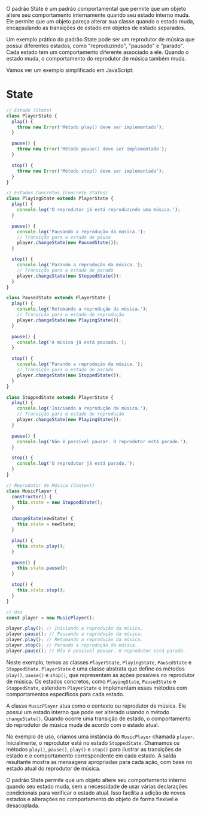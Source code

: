 O padrão State é um padrão comportamental que permite que um objeto altere seu comportamento internamente quando seu estado interno muda. Ele permite que um objeto pareça alterar sua classe quando o estado muda, encapsulando as transições de estado em objetos de estado separados.

Um exemplo prático do padrão State pode ser um reprodutor de música que possui diferentes estados, como "reproduzindo", "pausado" e "parado". Cada estado tem um comportamento diferente associado a ele. Quando o estado muda, o comportamento do reprodutor de música também muda.

Vamos ver um exemplo simplificado em JavaScript:

# State

```js
// Estado (State)
class PlayerState {
  play() {
    throw new Error('Método play() deve ser implementado');
  }

  pause() {
    throw new Error('Método pause() deve ser implementado');
  }

  stop() {
    throw new Error('Método stop() deve ser implementado');
  }
}

// Estados Concretos (Concrete States)
class PlayingState extends PlayerState {
  play() {
    console.log('O reprodutor já está reproduzindo uma música.');
  }

  pause() {
    console.log('Pausando a reprodução da música.');
    // Transição para o estado de pausa
    player.changeState(new PausedState());
  }

  stop() {
    console.log('Parando a reprodução da música.');
    // Transição para o estado de parado
    player.changeState(new StoppedState());
  }
}

class PausedState extends PlayerState {
  play() {
    console.log('Retomando a reprodução da música.');
    // Transição para o estado de reprodução
    player.changeState(new PlayingState());
  }

  pause() {
    console.log('A música já está pausada.');
  }

  stop() {
    console.log('Parando a reprodução da música.');
    // Transição para o estado de parado
    player.changeState(new StoppedState());
  }
}

class StoppedState extends PlayerState {
  play() {
    console.log('Iniciando a reprodução da música.');
    // Transição para o estado de reprodução
    player.changeState(new PlayingState());
  }

  pause() {
    console.log('Não é possível pausar. O reprodutor está parado.');
  }

  stop() {
    console.log('O reprodutor já está parado.');
  }
}

// Reprodutor de Música (Context)
class MusicPlayer {
  constructor() {
    this.state = new StoppedState();
  }

  changeState(newState) {
    this.state = newState;
  }

  play() {
    this.state.play();
  }

  pause() {
    this.state.pause();
  }

  stop() {
    this.state.stop();
  }
}

// Uso
const player = new MusicPlayer();

player.play(); // Iniciando a reprodução da música.
player.pause(); // Pausando a reprodução da música.
player.play(); // Retomando a reprodução da música.
player.stop(); // Parando a reprodução da música.
player.pause(); // Não é possível pausar. O reprodutor está parado.

```

Neste exemplo, temos as classes `PlayerState`, `PlayingState`, `PausedState` e `StoppedState`. `PlayerState` é uma classe abstrata que define os métodos `play()`, `pause()` e `stop()`, que representam as ações possíveis no reprodutor de música. Os estados concretos, como `PlayingState`, `PausedState` e `StoppedState`, estendem `PlayerState` e implementam esses métodos com comportamentos específicos para cada estado.

A classe `MusicPlayer` atua como o contexto ou reprodutor de música. Ele possui um estado interno que pode ser alterado usando o método `changeState()`. Quando ocorre uma transição de estado, o comportamento do reprodutor de música muda de acordo com o estado atual.

No exemplo de uso, criamos uma instância do `MusicPlayer` chamada `player`. Inicialmente, o reprodutor está no estado `StoppedState`. Chamamos os métodos `play()`, `pause()`, `play()` e `stop()` para ilustrar as transições de estado e o comportamento correspondente em cada estado. A saída resultante mostra as mensagens apropriadas para cada ação, com base no estado atual do reprodutor de música.

O padrão State permite que um objeto altere seu comportamento interno quando seu estado muda, sem a necessidade de usar várias declarações condicionais para verificar o estado atual. Isso facilita a adição de novos estados e alterações no comportamento do objeto de forma flexível e desacoplada.

